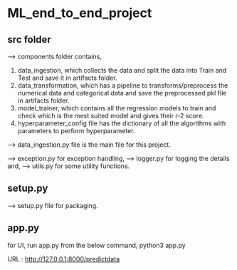 # ML_end_to_end_project

## src folder
--> components folder contains,
1. data_ingestion, which collects the data and split the data into Train and Test and save it in artifacts folder.
2. data_transformation, which has a pipeline to transforms/preprocess the numerical data and categorical data and save the preprocessed pkl file in artifacts folder.
3. model_trainer, which contains all the regression models to train and check which is the mest suited model and gives their r-2 score.
4. hyperparameter_config file has the dictionary of all the algorithms with parameters to perform hyperparameter.

--> data_ingestion.py file is the main file for this project.

--> exception.py for exception handling,
--> logger.py for logging the details and,
--> utils.py for some utility functions.

## setup.py
--> setup.py file for packaging.

## app.py
for UI, run app.py from the below command,
python3 app.py

URL : http://127.0.0.1:8000/predictdata